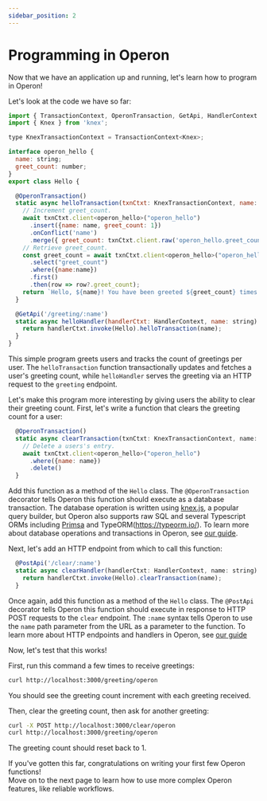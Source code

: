 ```yaml
---
sidebar_position: 2
---
```


# Programming in Operon

Now that we have an application up and running, let's learn how to program in Operon!

Let's look at the code we have so far:

```javascript
import { TransactionContext, OperonTransaction, GetApi, HandlerContext } from '@dbos-inc/operon'
import { Knex } from 'knex';

type KnexTransactionContext = TransactionContext<Knex>;

interface operon_hello {
  name: string;
  greet_count: number;
}
export class Hello {

  @OperonTransaction()
  static async helloTransaction(txnCtxt: KnexTransactionContext, name: string) {
    // Increment greet_count.
    await txnCtxt.client<operon_hello>("operon_hello")
      .insert({name: name, greet_count: 1})
      .onConflict('name')
      .merge({ greet_count: txnCtxt.client.raw('operon_hello.greet_count + 1') });
    // Retrieve greet_count.
    const greet_count = await txnCtxt.client<operon_hello>("operon_hello")
      .select("greet_count")
      .where({name:name})
      .first()
      .then(row => row?.greet_count);
    return `Hello, ${name}! You have been greeted ${greet_count} times.\n`;
  }

  @GetApi('/greeting/:name')
  static async helloHandler(handlerCtxt: HandlerContext, name: string) {
    return handlerCtxt.invoke(Hello).helloTransaction(name);
  }
}
```

This simple program greets users and tracks the count of greetings per user.
The `helloTransaction` function transactionally updates and fetches a user's greeting count, while `helloHandler` serves the greeting via an HTTP request to the `greeting` endpoint.

Let's make this program more interesting by giving users the ability to clear their greeting count.
First, let's write a function that clears the greeting count for a user:

```javascript
  @OperonTransaction()
  static async clearTransaction(txnCtxt: KnexTransactionContext, name: string) {
    // Delete a users's entry.
    await txnCtxt.client<operon_hello>("operon_hello")
      .where({name: name})
      .delete()
  }
```

Add this function as a method of the `Hello` class.
The `@OperonTransaction` decorator tells Operon this function should execute as a database transaction.
The database operation is written using [knex.js](https://knexjs.org/), a popular query builder, 
but Operon also supports raw SQL and several Typescript ORMs including [Primsa](https://www.prisma.io/) and TypeORM(https://typeorm.io/).
To learn more about database operations and transactions in Operon, see [our guide](../tutorials/).

Next, let's add an HTTP endpoint from which to call this function:

```javascript
  @PostApi('/clear/:name')
  static async clearHandler(handlerCtxt: HandlerContext, name: string) {
    return handlerCtxt.invoke(Hello).clearTransaction(name);
  }
```

Once again, add this function as a method of the `Hello` class.
The `@PostApi` decorator tells Operon this function should execute in response to HTTP POST requests to the `clear` endpoint.
The `:name` syntax tells Operon to use the `name` path parameter from the URL as a parameter to the function.
To learn more about HTTP endpoints and handlers in Operon, see [our guide](../tutorials/)

Now, let's test that this works!

First, run this command a few times to receive greetings:

```bash
curl http://localhost:3000/greeting/operon
```

You should see the greeting count increment with each greeting received.

Then, clear the greeting count, then ask for another greeting:

```bash
curl -X POST http://localhost:3000/clear/operon
curl http://localhost:3000/greeting/operon
```

The greeting count should reset back to 1.

If you've gotten this far, congratulations on writing your first few Operon functions!  
Move on to the next page to learn how to use more complex Operon features, like reliable workflows.
